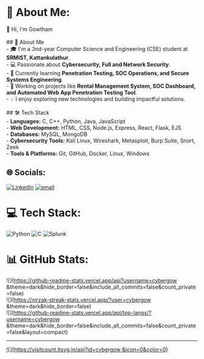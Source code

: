 # 💫 About Me:
👋 Hi, I'm Gowtham<br><br>## 🚀 About Me<br>- 🎓 I'm a 3nd-year Computer Science and Engineering (CSE) student at **SRMIST, Kattankulathur**.<br>- 💻 Passionate about **Cybersecurity, Full and Network Security**.<br>- 🌱 Currently learning **Penetration Testing, SOC Operations, and Secure Systems Engineering**.<br>- 🔭 Working on projects like **Rental Management System, SOC Dashboard, and Automated Web App Penetration Testing Tool**.<br>- 💡 I enjoy exploring new technologies and building impactful solutions.<br><br>## 🛠️ Tech Stack<br>- **Languages:** C, C++, Python, Java, JavaScript  <br>- **Web Development:** HTML, CSS, Node.js, Express, React, Flask, EJS  <br>- **Databases:** MySQL, MongoDB  <br>- **Cybersecurity Tools:** Kali Linux, Wireshark, Metasploit, Burp Suite, Snort, Zeek  <br>- **Tools & Platforms:** Git, GitHub, Docker, Linux, Windows<br>


## 🌐 Socials:
[![LinkedIn](https://img.shields.io/badge/LinkedIn-%230077B5.svg?logo=linkedin&logoColor=white)](https://linkedin.com/in/https://www.linkedin.com/in/gowthammm) [![email](https://img.shields.io/badge/Email-D14836?logo=gmail&logoColor=white)](mailto:gowtham05775@gmail.com) 

# 💻 Tech Stack:
![Python](https://img.shields.io/badge/python-3670A0?style=for-the-badge&logo=python&logoColor=ffdd54) ![C](https://img.shields.io/badge/c-%2300599C.svg?style=for-the-badge&logo=c&logoColor=white) ![Splunk](https://img.shields.io/badge/splunk-%23000000.svg?style=for-the-badge&logo=splunk&logoColor=white)
# 📊 GitHub Stats:
![](https://github-readme-stats.vercel.app/api?username=cybergow &theme=dark&hide_border=false&include_all_commits=false&count_private=false)<br/>
![](https://nirzak-streak-stats.vercel.app/?user=cybergow &theme=dark&hide_border=false)<br/>
![](https://github-readme-stats.vercel.app/api/top-langs/?username=cybergow &theme=dark&hide_border=false&include_all_commits=false&count_private=false&layout=compact)

---
[![](https://visitcount.itsvg.in/api?id=cybergow &icon=0&color=0)](https://visitcount.itsvg.in)

<!-- Proudly created with GPRM ( https://gprm.itsvg.in ) -->
